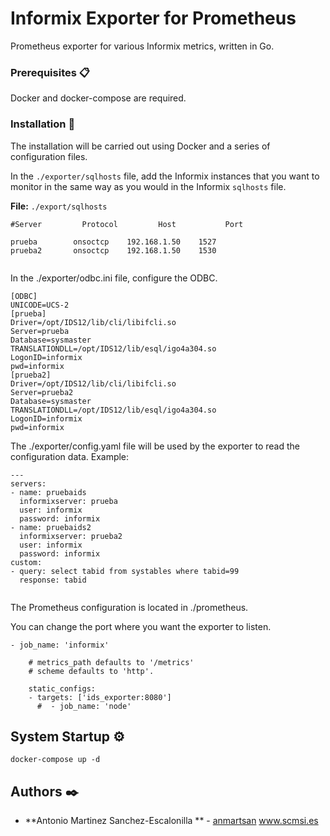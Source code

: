 # Informix Exporter for Prometheus

Prometheus exporter for various Informix metrics, written in Go.

### Prerequisites 📋

Docker and docker-compose are required.

### Installation 🔧

The installation will be carried out using Docker and a series of configuration files.

In the `./exporter/sqlhosts` file, add the Informix instances that you want to monitor in the same way as you would in the Informix `sqlhosts` file.

**File:** `./export/sqlhosts`
```plaintext
#Server         Protocol         Host           Port

prueba        onsoctcp    192.168.1.50    1527
prueba2       onsoctcp    192.168.1.50    1530


```
In the ./exporter/odbc.ini file, configure the ODBC.


```
[ODBC]
UNICODE=UCS-2
[prueba]
Driver=/opt/IDS12/lib/cli/libifcli.so
Server=prueba
Database=sysmaster
TRANSLATIONDLL=/opt/IDS12/lib/esql/igo4a304.so
LogonID=informix
pwd=informix
[prueba2]
Driver=/opt/IDS12/lib/cli/libifcli.so
Server=prueba2
Database=sysmaster
TRANSLATIONDLL=/opt/IDS12/lib/esql/igo4a304.so
LogonID=informix
pwd=informix

```

The ./exporter/config.yaml file will be used by the exporter to read the configuration data.
Example:

```
---
servers:
- name: pruebaids
  informixserver: prueba
  user: informix
  password: informix
- name: pruebaids2
  informixserver: prueba2
  user: informix
  password: informix
custom: 
- query: select tabid from systables where tabid=99 
  response: tabid


```

The Prometheus configuration is located in ./prometheus.

You can change the port where you want the exporter to listen.

```
- job_name: 'informix'

    # metrics_path defaults to '/metrics'
    # scheme defaults to 'http'.

    static_configs:
    - targets: ['ids_exporter:8080']
      #  - job_name: 'node'

```



## System Startup ⚙️

```
docker-compose up -d

```



## Authors ✒️



* **Antonio Martinez Sanchez-Escalonilla ** - [anmartsan](https://github.com/anmartsan)
    www.scmsi.es



